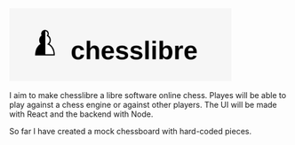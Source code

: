 <img width="400px" src="https://github.com/michaelkolesidis/chesslibre/blob/main/chesslibre.png">

I aim to make chesslibre a libre software online chess. Playes will be able to play against a chess engine or against other players.
The UI will be made with React and the backend with Node.

So far I have created a mock chessboard with hard-coded pieces.
